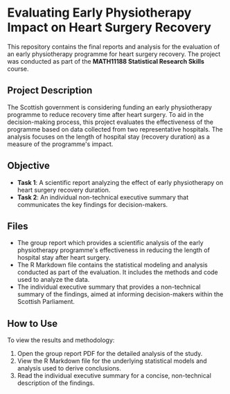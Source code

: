 # Evaluating Early Physiotherapy Impact on Heart Surgery Recovery

This repository contains the final reports and analysis for the evaluation of an early physiotherapy programme for heart surgery recovery. The project was conducted as part of the **MATH11188 Statistical Research Skills** course.


## Project Description

The Scottish government is considering funding an early physiotherapy programme to reduce recovery time after heart surgery. To aid in the decision-making process, this project evaluates the effectiveness of the programme based on data collected from two representative hospitals. The analysis focuses on the length of hospital stay (recovery duration) as a measure of the programme's impact.

## Objective

- **Task 1**: A scientific report analyzing the effect of early physiotherapy on heart surgery recovery duration.
- **Task 2**: An individual non-technical executive summary that communicates the key findings for decision-makers.

## Files

- The group report which provides a scientific analysis of the early physiotherapy programme's effectiveness in reducing the length of hospital stay after heart surgery.
- The R Markdown file contains the statistical modeling and analysis conducted as part of the evaluation. It includes the methods and code used to analyze the data.
- The individual executive summary that provides a non-technical summary of the findings, aimed at informing decision-makers within the Scottish Parliament.

## How to Use

To view the results and methodology:
1. Open the group report PDF for the detailed analysis of the study.
2. View the R Markdown file for the underlying statistical models and analysis used to derive conclusions.
3. Read the individual executive summary for a concise, non-technical description of the findings.


